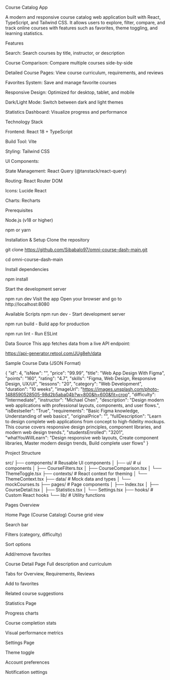 Course Catalog App


A modern and responsive course catalog web application built with React, TypeScript, and Tailwind CSS. It allows users to explore, filter, compare, and track online courses with features such as favorites, theme toggling, and learning statistics.

Features



Search: Search courses by title, instructor, or description

Course Comparison: Compare multiple courses side-by-side


Detailed Course Pages: View course curriculum, requirements, and reviews


Favorites System: Save and manage favorite courses


Responsive Design: Optimized for desktop, tablet, and mobile


Dark/Light Mode: Switch between dark and light themes


Statistics Dashboard: Visualize progress and performance

Technology Stack

Frontend: React 18 + TypeScript

Build Tool: Vite

Styling: Tailwind CSS

UI Components: 

State Management: React Query (@tanstack/react-query)

Routing: React Router DOM

Icons: Lucide React

Charts: Recharts

Prerequisites

Node.js (v18 or higher)

npm or yarn

Installation & Setup
Clone the repository


git clone https://github.com/Sibabalo97/omni-course-dash-main.git

cd omni-course-dash-main

Install dependencies


npm install

Start the development server

npm run dev
Visit the app
Open your browser and go to http://localhost:8080

Available Scripts
npm run dev - Start development server

npm run build - Build app for production

npm run lint - Run ESLint

Data Source
This app fetches data from a live API endpoint:


https://api-generator.retool.com/JUg8eh/data




Sample Course Data (JSON Format)


{
  "id": 4,
  "isNew": "",
  "price": "99.99",
  "title": "Web App Design With Figma",
  "points": "160",
  "rating": "4.7",
  "skills": "Figma, Web Design, Responsive Design, UX/UI",
  "lessons": "20",
  "category": "Web Development",
  "duration": "10 weeks",
  "imageUrl": "https://images.unsplash.com/photo-1488590528505-98d2b5aba04b?w=800&h=600&fit=crop",
  "difficulty": "Intermediate",
  "instructor": "Michael Chen",
  "description": "Design modern web applications with professional layouts, components, and user flows.",
  "isBestseller": "True",
  "requirements": "Basic Figma knowledge, Understanding of web basics",
  "originalPrice": "",
  "fullDescription": "Learn to design complete web applications from concept to high-fidelity mockups. This course covers responsive design principles, component libraries, and modern web design trends.",
  "studentsEnrolled": "3201",
  "whatYouWillLearn": "Design responsive web layouts, Create component libraries, Master modern design trends, Build complete user flows"
}


Project Structure

src/
├── components/           # Reusable UI components
│   ├── ui/              # ui components
│   ├── CourseFilters.tsx
│   ├── CourseComparison.tsx
│   └── ThemeToggle.tsx
├── contexts/            # React context for theming
│   └── ThemeContext.tsx
├── data/                # Mock data and types
│   └── mockCourses.ts
├── pages/               # Page components
│   ├── Index.tsx
│   ├── CourseDetail.tsx
│   ├── Statistics.tsx
│   └── Settings.tsx
├── hooks/               # Custom React hooks
└── lib/                 # Utility functions


Pages Overview

Home Page (Course Catalog)
Course grid view

Search bar

Filters (category, difficulty)

Sort options

Add/remove favorites

Course Detail Page
Full description and curriculum

Tabs for Overview, Requirements, Reviews

Add to favorites

Related course suggestions

Statistics Page

Progress charts

Course completion stats

Visual performance metrics

Settings Page

Theme toggle

Account preferences

Notification settings